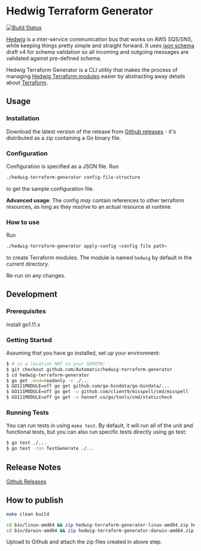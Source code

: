 # Hedwig Terraform Generator

[![Build Status](https://travis-ci.org/Automatic/hedwig-terraform-generator.svg?branch=master)](https://travis-ci.org/Automatic/hedwig-terraform-generator)

[Hedwig](https://github.com/Automatic/hedwig) is a inter-service communication bus that works on AWS SQS/SNS, while 
keeping things pretty simple and straight forward. It uses [json schema](http://json-schema.org/) draft v4 for 
schema validation so all incoming and outgoing messages are validated against pre-defined schema.

Hedwig Terraform Generator is a CLI utility that makes the process of managing 
[Hedwig Terraform modules](https://registry.terraform.io/search?q=hedwig&verified=false) easier by abstracting 
away details about [Terraform](https://www.terraform.io/).

## Usage 

### Installation

Download the latest version of the release from 
[Github releases](https://github.com/Automatic/hedwig-terraform-generator/releases) - 
it's distributed as a zip containing a Go binary file.

### Configuration

Configuration is specified as a JSON file. Run 

```sh
./hedwig-terraform-generator config-file-structure
```

to get the sample configuration file.

**Advanced usage**: The config *may* contain references to other terraform resources, as long as they resolve to 
an actual resource at runtime. 

### How to use

Run 

```sh
./hedwig-terraform-generator apply-config <config file path>
```

to create Terraform modules. The module is named `hedwig` by default in the current directory.

Re-run on any changes.

## Development

### Prerequisites

Install go1.11.x 

### Getting Started

Assuming that you have go installed, set up your environment:

```sh
$ # in a location NOT in your GOPATH:
$ git checkout github.com/Automatic/hedwig-terraform-generator
$ cd hedwig-terraform-generator
$ go get -mod=readonly -v ./...
$ GO111MODULE=off go get github.com/go-bindata/go-bindata/...
$ GO111MODULE=off go get -u github.com/client9/misspell/cmd/misspell
$ GO111MODULE=off go get -u honnef.co/go/tools/cmd/staticcheck

```

### Running Tests

You can run tests in using ``make test``. By default, it will run all of the unit and functional tests, but you can 
also run specific tests directly using go test:

```sh
$ go test ./...
$ go test -run TestGenerate ./...
```

## Release Notes

[Github Releases](https://github.com/Automatic/hedwig-terraform-generator/releases)

## How to publish


```sh
make clean build

cd bin/linux-amd64 && zip hedwig-terraform-generator-linux-amd64.zip hedwig-terraform-generator; cd -
cd bin/darwin-amd64 && zip hedwig-terraform-generator-darwin-amd64.zip hedwig-terraform-generator; cd -
```

Upload to Github and attach the zip files created in above step.
